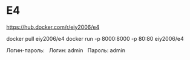 # E4

https://hub.docker.com/r/eiy2006/e4

docker pull eiy2006/e4
docker run -p 8000:8000 -p 80:80 eiy2006/e4

Логин-пароль:  
Логин: admin  
Пароль: admin
